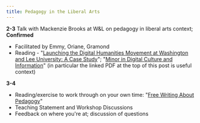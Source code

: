 ```yaml
---
title: Pedagogy in the Liberal Arts
---
```


**2-3**
Talk with Mackenzie Brooks at W&L on pedagogy in liberal arts context; **Confirmed**

* Facilitated by Emmy, Oriane, Gramond
* Reading - "[Launching the Digital Humanities Movement at Washington and Lee University: A Case Study](https://web.archive.org/web/20180405222043/http://www.academiccommons.org/2014/07/24/launching-the-digital-humanities-movement-at-washington-and-lee-university-a-case-study/)"; "[Minor in Digital Culture and Information](https://digitalhumanities.wlu.edu/blog/2018/05/08/minor-in-digital-culture-and-information/)" (in particular the linked PDF at the top of this post is useful context)

**3-4**
* Reading/exercise to work through on your own time: "[Free Writing About Pedagogy](https://scholarslab.lib.virginia.edu/blog/free-writing-about-pedagogy/)"
* Teaching Statement and Workshop Discussions
* Feedback on where you're at; discussion of questions